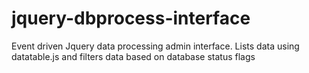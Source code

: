 # jquery-dbprocess-interface
Event driven Jquery data processing admin interface. Lists data using datatable.js and filters data based on database status flags

